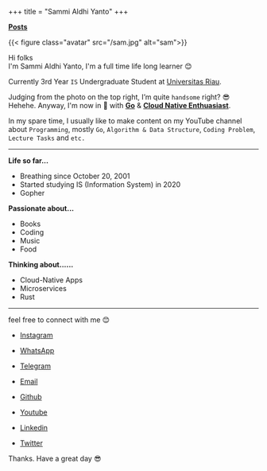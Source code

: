 +++
title = "Sammi Aldhi Yanto"
+++

[**Posts**](/posts)

{{< figure class="avatar" src="/sam.jpg" alt="sam">}}

Hi folks\
I'm Sammi Aldhi Yanto, I'm a full time life long learner 😊

Currently 3rd Year `IS` Undergraduate Student at [Universitas Riau](https://unri.ac.id/en/).

Judging from the photo on the top right, I’m quite `handsome` right? 😎 Hehehe. Anyway, I'm now in 💝 with **[Go](https://golang.org)** & [**Cloud Native Enthuasiast**]().

In my spare time, I usually like to make content on my YouTube channel about `Programming`, mostly `Go`, `Algorithm & Data Structure`, `Coding Problem`, `Lecture Tasks` and `etc.`

---

**Life so far...**

- Breathing since October 20, 2001
- Started studying IS (Information System) in 2020
- Gopher

**Passionate about...**

- Books
- Coding
- Music
- Food

**Thinking about......**

- Cloud-Native Apps
- Microservices
- Rust

---

feel free to connect with me 😊

- [Instagram](https://www.instagram.com/sammidev_/)
- [WhatsApp](https://wa.link/2gi8t7)
- [Telegram](https://t.me/SammiDev)
- [Email](sammidev4@gmail.com)

- [Github](https://github.com/SemmiDev)
- [Youtube](https://www.youtube.com/channel/UCf9eTh_WEnl2NV2ii-F2OZQ)
- [Linkedin](https://id.linkedin.com/in/sammi-aldhi-yanto-48a11a196)
- [Twitter](https://twitter.com/sammidev_?s=09)

Thanks. Have a great day 😎
